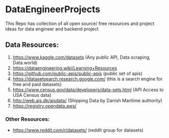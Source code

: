 # DataEngineerProjects
This Repo has collection of all open source/ free resources and project ideas for data engineer and backend project

## Data Resources:
1) https://www.kaggle.com/datasets (Any public API, Data scraping, Data.world)
2) https://dataengineering.wiki/Learning+Resources
3) https://github.com/public-apis/public-apis (public set of apis)
4) https://datasetsearch.research.google.com/ (this is a search engine for free and paid datasets)
5) https://www.census.gov/data/developers/data-sets.html (API Access to USA Census data)
6) http://web.ais.dk/aisdata/ (Shipping Data by Danish Maritime authority)
7) https://registry.opendata.aws/

### Other Resources:
- https://www.reddit.com/r/datasets/ (reddit group for datasets)

